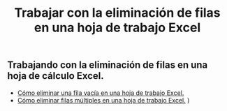 ﻿---
title: Trabajar con la eliminación de filas en una hoja de trabajo Excel
second_title: Aspose.Cells Cloud Documen
linktitle: Eliminar
type: docs
url: /es/rows/delete/
keywords: Working with deleting row on an Excel worksheet. How to add rows on an Excel worksheet
description: Aspose.Cells Cloud REST API admite la eliminación de filas en una hoja de trabajo Excel. SDK admite tipos de lenguajes de desarrollo. Incluyen Android, C#, Go, Java, NodeJS, Perl, PHP, Python, Ruby y Swift
weight: 20
---
## Trabajando con la eliminación de filas en una hoja de cálculo Excel.

- [Cómo eliminar una fila vacía en una hoja de trabajo Excel.](/cells/es/rows/delete/row/) 
- [Cómo eliminar filas múltiples en una hoja de trabajo Excel.](/cells/es/rows/delete/rows/) ) 
